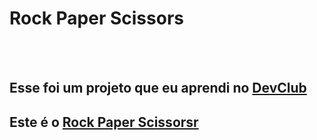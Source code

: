 <h1>Rock Paper Scissors</h1>
<br>
<br>
<h2>Esse foi um projeto que eu aprendi no <a href="https://rodolfomori.com.br/devclub">DevClub</a></h2>

<h2>Este é o <a href="https://fcosoftware.github.io/rock-paper-scissorsr/">Rock Paper Scissorsr</a></h2>
